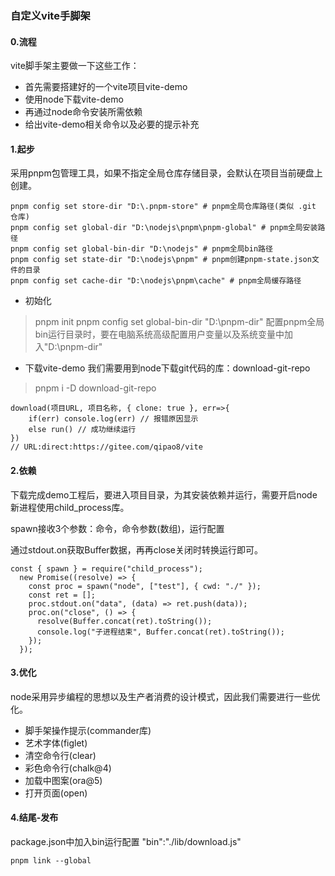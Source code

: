 ### 自定义vite手脚架

#### 0.流程
vite脚手架主要做一下这些工作：
- 首先需要搭建好的一个vite项目vite-demo
- 使用node下载vite-demo
- 再通过node命令安装所需依赖
- 给出vite-demo相关命令以及必要的提示补充

#### 1.起步
采用pnpm包管理工具，如果不指定全局仓库存储目录，会默认在项目当前硬盘上创建。
```
pnpm config set store-dir "D:\.pnpm-store" # pnpm全局仓库路径(类似 .git 仓库)
pnpm config set global-dir "D:\nodejs\pnpm\pnpm-global" # pnpm全局安装路径
pnpm config set global-bin-dir "D:\nodejs" # pnpm全局bin路径
pnpm config set state-dir "D:\nodejs\pnpm" # pnpm创建pnpm-state.json文件的目录
pnpm config set cache-dir "D:\nodejs\pnpm\cache" # pnpm全局缓存路径
```
- 初始化
> pnpm init
> pnpm config set global-bin-dir "D:\pnpm-dir"
配置pnpm全局bin运行目录时，要在电脑系统高级配置用户变量以及系统变量中加入"D:\pnpm-dir"

- 下载vite-demo
我们需要用到node下载git代码的库：download-git-repo
> pnpm i -D download-git-repo

```download-git-repo用法
download(项目URL, 项目名称, { clone: true }, err=>{
    if(err) console.log(err) // 报错原因显示
    else run() // 成功继续运行
})
// URL:direct:https://gitee.com/qipao8/vite
```

#### 2.依赖
下载完成demo工程后，要进入项目目录，为其安装依赖并运行，需要开启node新进程使用child_process库。

spawn接收3个参数：命令，命令参数(数组)，运行配置

通过stdout.on获取Buffer数据，再再close关闭时转换运行即可。
```
const { spawn } = require("child_process");
  new Promise((resolve) => {
    const proc = spawn("node", ["test"], { cwd: "./" });
    const ret = [];
    proc.stdout.on("data", (data) => ret.push(data));
    proc.on("close", () => {
      resolve(Buffer.concat(ret).toString());
      console.log("子进程结束", Buffer.concat(ret).toString());
    });
  });
```

#### 3.优化
node采用异步编程的思想以及生产者消费的设计模式，因此我们需要进行一些优化。

- 脚手架操作提示(commander库)
- 艺术字体(figlet)
- 清空命令行(clear)
- 彩色命令行(chalk@4)
- 加载中图案(ora@5)
- 打开页面(open)


#### 4.结尾-发布
package.json中加入bin运行配置  "bin":"./lib/download.js"
```
pnpm link --global
```